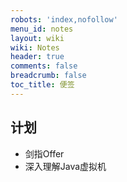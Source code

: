 ```yaml
---
robots: 'index,nofollow'
menu_id: notes
layout: wiki
wiki: Notes
header: true
comments: false
breadcrumb: false
toc_title: 便签
---
```


## 计划
- 剑指Offer
- 深入理解Java虚拟机
